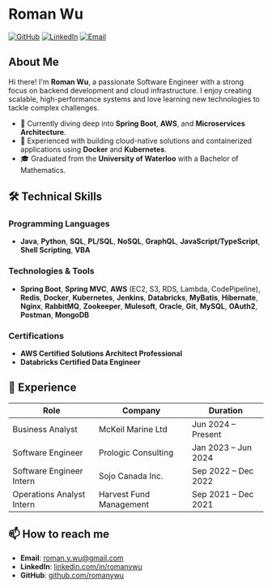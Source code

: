 # Roman Wu

[![GitHub](https://img.shields.io/badge/-GitHub-333?style=for-the-badge&logo=github&logoColor=white)](https://github.com/romanywu)
[![LinkedIn](https://img.shields.io/badge/-LinkedIn-blue?style=for-the-badge&logo=linkedin&logoColor=white)](https://linkedin.com/in/romanywu)
[![Email](https://img.shields.io/badge/-Email-c14438?style=for-the-badge&logo=gmail&logoColor=white)](mailto:roman.y.wu@gmail.com)

## About Me

Hi there! I'm **Roman Wu**, a passionate Software Engineer with a strong focus on backend development and cloud infrastructure. I enjoy creating scalable, high-performance systems and love learning new technologies to tackle complex challenges.

- 🌱 Currently diving deep into **Spring Boot**, **AWS**, and **Microservices Architecture**.
- 🚀 Experienced with building cloud-native solutions and containerized applications using **Docker** and **Kubernetes**.
- 🎓 Graduated from the **University of Waterloo** with a Bachelor of Mathematics.

## 🛠️ Technical Skills

### Programming Languages
- **Java**, **Python**, **SQL**, **PL/SQL**, **NoSQL**, **GraphQL**, **JavaScript/TypeScript**, **Shell Scripting**, **VBA**

### Technologies & Tools
- **Spring Boot**, **Spring MVC**, **AWS** (EC2, S3, RDS, Lambda, CodePipeline), **Redis**, **Docker**, **Kubernetes**, **Jenkins**, **Databricks**, **MyBatis**, **Hibernate**, **Nginx**, **RabbitMQ**, **Zookeeper**, **Mulesoft**, **Oracle**, **Git**, **MySQL**, **OAuth2**, **Postman**, **MongoDB**

### Certifications
- **AWS Certified Solutions Architect Professional**
- **Databricks Certified Data Engineer**

## 💼 Experience

| **Role** | **Company** | **Duration** |
|----------|--------------|--------------|
| Business Analyst | McKeil Marine Ltd | Jun 2024 – Present |
| Software Engineer | Prologic Consulting | Jan 2023 – Jun 2024 |
| Software Engineer Intern | Sojo Canada Inc. | Sep 2022 – Dec 2022 |
| Operations Analyst Intern | Harvest Fund Management | Sep 2021 – Dec 2021 |

## 📫 How to reach me

- **Email**: [roman.y.wu@gmail.com](mailto:roman.y.wu@gmail.com)
- **LinkedIn**: [linkedin.com/in/romanywu](https://linkedin.com/in/romanywu)
- **GitHub**: [github.com/romanywu](https://github.com/romanywu)

